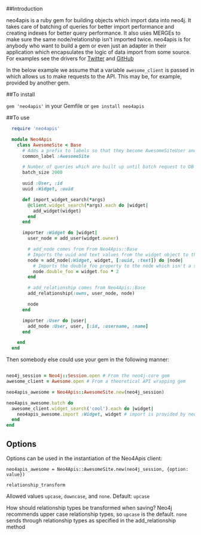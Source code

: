 
##Introduction

neo4apis is a ruby gem for building objects which import data into neo4j.  It takes care of batching of queries for better import performance and creating indexes for better query performance.  It also uses MERGEs to make sure the same node/relationship isn't imported twice.  neo4apis is for anybody who want to build a gem or even just an adapter in their application which encapsulates the logic of data import from some source.  For examples see the drivers for [Twitter](https://github.com/neo4jrb/neo4apis-twitter) and [GitHub](https://github.com/neo4jrb/neo4apis-github)

In the below example we assume that a variable `awesome_client` is passed in which allows us to make requests to the API.  This may be, for example, provided by another gem.

##To install

`gem 'neo4apis'` in your Gemfile or `gem install neo4apis`

##To use

```ruby
  require 'neo4apis'

  module Neo4Apis
    class AwesomeSite < Base
      # Adds a prefix to labels so that they become AwesomeSiteUser and AwesomeSiteWidget (optional)
      common_label :AwesomeSite

      # Number of queries which are built up until batch request to DB is made (optional, default = 500)
      batch_size 2000

      uuid :User, :id
      uuid :Widget, :uuid

      def import_widget_search(*args)
        @client.widget_search(*args).each do |widget|
          add_widget(widget)
        end
      end

      importer :Widget do |widget|
        user_node = add_user(widget.owner)

        # add_node comes from From Neo4Apis::Base
        # Imports the uuid and text values from the widget object to the node 
        node = add_node(:Widget, widget, [:uuid, :text]) do |node|
          # Imports the double_foo property to the node which isn't a simple copy
          node.double_foo = widget.foo * 2
        end

        # add_relationship comes from Neo4Apis::Base
        add_relationship(:owns, user_node, node)

        node
      end

      importer :User do |user|
        add_node :User, user, [:id, :username, :name]
      end

    end
  end
```

Then somebody else could use your gem in the following manner:

```ruby

neo4j_session = Neo4j::Session.open # From the neo4j-core gem
awesome_client = Awesome.open # From a theoretical API wrapping gem

neo4apis_awesome = Neo4Apis::AwesomeSite.new(neo4j_session)

neo4apis_awesome.batch do
  awesome_client.widget_search('cool').each do |widget|
    neo4apis_awesome.import :Widget, widget # import is provided by neo4apis
  end
end

```

## Options

Options can be used in the instantiation of the Neo4Apis client:

    neo4apis_awesome = Neo4Apis::AwesomeSite.new(neo4j_session, {option: value})


`relationship_transform`

Allowed values `upcase`, `downcase`, and `none`.  Default: `upcase`

How should relationship types be transformed when saving?  Neo4j recommends upper case relationship types, so `upcase` is the default.  `none` sends through relationship types as specified in the add_relationship method
